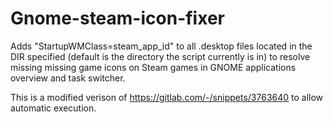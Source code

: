 # Gnome-steam-icon-fixer

Adds "StartupWMClass=steam_app_id" to all .desktop files located in the DIR specified (default is the directory the script currently is in) 
to resolve missing missing game icons on Steam games in GNOME applications overview and task switcher.

This is a modified verison of https://gitlab.com/-/snippets/3763640 to allow automatic execution.
